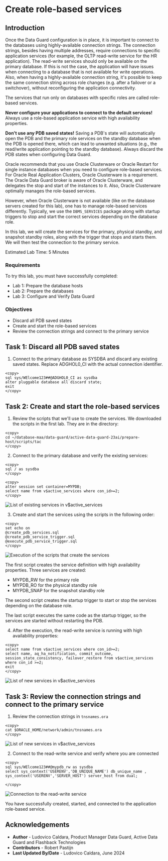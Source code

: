 # Create role-based services

## Introduction

Once the Data Guard configuration is in place, it is important to connect to the databases using highly-available connection strings. The connection strings, besides having multiple addresses, require connections to specific application services (for example, the OLTP read-write service for the HR application). The read-write services should only be available on the primary database. If this is not the case, the application will have issues when connecting to a database that is not available for write operations.  Also, when having a highly-available connection string, it's possible to keep the same connection string across role changes (e.g. after a failover or a switchover), without reconfiguring the application connectivity.

The services that run only on databases with specific roles are called role-based services.

**Never configure your applications to connect to the default services!** Always use a role-based application service with high availability properties.

**Don't use any PDB saved states!** Saving a PDB's state will automatically open the PDB and the primary role services on the standby database when the PDB is opened there, which can lead to unwanted situations (e.g., the read/write application pointing to the standby database). Always discard the PDB states when configuring Data Guard.

Oracle recommends that you use Oracle Clusterware or Oracle Restart for single instance databases when you need to configure role-based services. For Oracle Real Application Clusters, Oracle Clusterware is a requirement. The Oracle Data Guard broker is aware of Oracle Clusterware, and delegates the stop and start of the instances to it. Also, Oracle Clusterware optimally manages the role-based services.

However, when Oracle Clusterware is not available (like on the database servers created for this lab), one has to manage role-based services differently. Typically, we use the `DBMS_SERVICES` package along with startup triggers to stop and start the correct services depending on the database role.

In this lab, we will create the services for the primary, physical standby, and snapshot standby roles, along with the trigger that stops and starts them. We will then test the connection to the primary service.


Estimated Lab Time: 5 Minutes

### Requirements
To try this lab, you must have successfully completed:
* Lab 1: Prepare the database hosts
* Lab 2: Prepare the databases
* Lab 3: Configure and Verify Data Guard

### Objectives
* Discard all PDB saved states
* Create and start the role-based services
* Review the connection strings and connect to the primary service

## Task 1: Discard all PDB saved states

1. Connect to the primary database as SYSDBA and discard any existing saved states. Replace ADGHOL0_CI with the actual connection identifier.

  ```
  <copy>
  sql sys/WElcome123##@ADGHOL0_CI as sysdba
  alter pluggable database all discard state;
  exit
  </copy>
  ```


## Task 2: Create and start the role-based services

1. Review the scripts that we'll use to create the services. We downloaded the scripts in the first lab. They are in the directory:

  ```
  <copy>
  cd ~/database-maa/data-guard/active-data-guard-23ai/prepare-host/scripts/tac
  </copy>
  ```

2. Connect to the primary database and verify the existing services:

  ```
  <copy>
sql / as sysdba
  </copy>
  ```

  ```
  <copy>
alter session set container=MYPDB;
select name from v$active_services where con_id>=2;
  </copy>
  ```

  ![List of existing services in v$active_services](images/services-before.png)

3. Create and start the services using the scripts in the following order:

  ```
  <copy>
  set echo on
  @create_pdb_services.sql
  @create_pdb_service_trigger.sql
  @execute_pdb_service_trigger.sql
  </copy>
  ```

  ![Execution of the scripts that create the services](images/script-execution.png)

  The first script creates the service definition with high availability properties. Three services are created:
  * MYPDB_RW for the primary role
  * MYPDB_RO for the physical standby role
  * MYPDB_SNAP for the snapshot standby role

  The second script creates the startup trigger to start or stop the services depending on the database role.

  The last script executes the same code as the startup trigger, so the services are started without restarting the PDB.

4. After the execution, the read-write service is running with high availability properties:

  ```
  <copy>
select name from v$active_services where con_id>=2;
select name, aq_ha_notification, commit_outcome, session_state_consistency, failover_restore from v$active_services where con_id >=2;
exit
  </copy>
  ```

  ![List of new services in v$active_services](images/services-after.png)

## Task 3: Review the connection strings and connect to the primary service

1. Review the connection strings in `tnsnames.ora`

  ```
  <copy>
  cat $ORACLE_HOME/network/admin/tnsnames.ora
  </copy>
  ```

  ![List of new services in v$active_services](images/tns-entries.png)

2. Connect to the read-write service and verify where you are connected

  ```
  <copy>
  sql sys/WElcome123##@mypdb_rw as sysdba
  select sys_context('USERENV','DB_UNIQUE_NAME') db_unique_name , sys_context('USERENV','SERVER_HOST') server_host from dual;

  </copy>
  ```

  ![Connection to the read-write service](images/connect.png)

You have successfully created, started, and connected to the application role-based service.

## Acknowledgements

- **Author** - Ludovico Caldara, Product Manager Data Guard, Active Data Guard and Flashback Technologies
- **Contributors** - Robert Pastijn
- **Last Updated By/Date** -  Ludovico Caldara, June 2024
